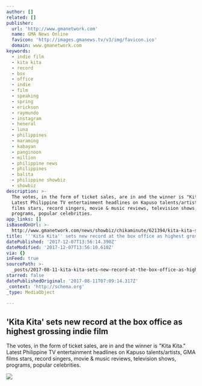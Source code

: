 ```yaml
---
author: []
related: []
publisher:
  url: 'http://www.gmanetwork.com'
  name: GMA News Online
  favicon: 'http://images.gmanews.tv/v3/img/favicon.ico'
  domain: www.gmanetwork.com
keywords:
  - indie film
  - kita kita
  - record
  - box
  - office
  - indie
  - film
  - speaking
  - spring
  - erickson
  - raymundo
  - instagram
  - heneral
  - luna
  - philippines
  - maraming
  - kabayan
  - panginoon
  - million
  - philippine news
  - philippines
  - balita
  - philippine showbiz
  - showbiz
description: >-
  The votes, in the form of ticket sales, are in and the winner is "Kita Kita."
  Latest Philippine TV entertainment headlines on Kapuso talents/artists, GMA
  films stars, record singers, movie & music reviews, television shows,
  programs, popular celebrities.
app_links: []
isBasedOnUrl: >-
  http://www.gmanetwork.com/news/showbiz/chikaminute/621394/kita-kita-sets-new-record-at-the-box-office-as-highest-grossing-indie-film/story/
title: '''Kita Kita'' sets new record at the box office as highest grossing indie film'
datePublished: '2017-12-07T13:56:14.390Z'
dateModified: '2017-12-07T13:56:10.610Z'
via: {}
inFeed: true
sourcePath: >-
  _posts/2017-08-11-kita-kita-sets-new-record-at-the-box-office-as-highest-gro.md
starred: false
datePublishedOriginal: '2017-08-11T07:09:14.317Z'
_context: 'http://schema.org'
_type: MediaObject

---
```

<article style=""><h1>'Kita Kita' sets new record at the box office as highest grossing indie film</h1><p>The votes, in the form of ticket sales, are in and the winner is "Kita Kita." Latest Philippine TV entertainment headlines on Kapuso talents/artists, GMA films stars, record singers, movie &amp; music reviews, television shows, programs, popular celebrities.</p><img src="http://images.gmanews.tv/webpics/2017/07/kita-kita-3_2017_07_25_10_58_13.jpg" /></article>